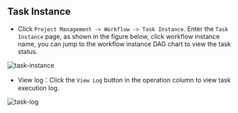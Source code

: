 ## Task Instance

- Click `Project Management -> Workflow -> Task Instance`. Enter the `Task Instance` page, as shown in the figure below, click workflow instance name, you can jump to the workflow instance DAG chart to view the task status.

![task-instance](/img/new_ui/dev/project/task-instance.png)

- View log：Click the `View Log` button in the operation column to view task execution log.

![task-log](/img/new_ui/dev/project/task-log.png)
